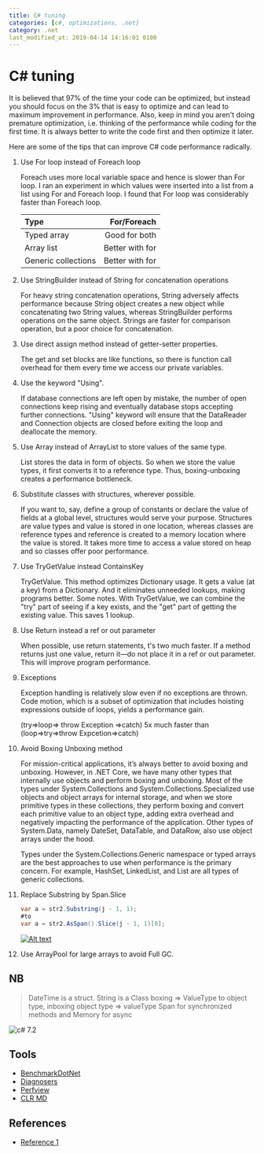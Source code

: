 ```yaml
---
title: C# tuning
categories: [c#, optimizations, .net]
category: .net
last_modified_at: 2019-04-14 14:16:01 0100
---
```


# C# tuning

It is believed that 97% of the time your code can be optimized, but instead you should focus on the 3% that is easy to optimize and can lead to maximum improvement in performance. Also, keep in mind you aren't doing premature optimization, i.e. thinking of the performance while coding for the first time. It is always better to write the code first and then optimize it later.

Here are some of the tips that can improve C# code performance radically.

1. Use For loop instead of Foreach loop

   Foreach uses more local variable space and hence is slower than For loop. I ran an experiment in which values were inserted  into a list from a list using For and Foreach loop. I found that For loop was considerably faster than Foreach loop.

   |Type                |For/Foreach      |
   |:-------------------|----------------:|
   |Typed array         |Good for both    |
   |Array list          |Better with for  |
   |Generic collections |Better with for  |

2. Use StringBuilder instead of String for concatenation operations

   For heavy string concatenation operations, String adversely affects performance because String object creates a new object while concatenating two String values, whereas StringBuilder performs operations on the same object. Strings are faster for comparison operation, but a poor choice for concatenation.

3. Use direct assign method instead of getter-setter properties.

   The get and set blocks are like functions, so there is function call overhead for them every time we access our private variables.

4. Use the keyword "Using".

   If database connections are left open by mistake, the number of open connections keep rising and eventually database stops accepting further connections. "Using" keyword will ensure that the DataReader and Connection objects are closed before exiting the loop and deallocate the memory.

5. Use Array instead of ArrayList to store values of the same type.

   List stores the data in form of objects. So when we store the value types, it first converts it to a reference type. Thus, boxing-unboxing creates a performance bottleneck.

6. Substitute classes with structures, wherever possible.

   If you want to, say, define a group of constants or declare the value of fields at a global level, structures would serve your purpose. Structures are value types and value is stored in one location, whereas classes are reference types and reference is created to a memory location where the value is stored. It takes more time to access a value stored on heap and so classes offer poor performance.

7. Use TryGetValue instead ContainsKey

   TryGetValue. This method optimizes Dictionary usage. It gets a value (at a key) from a Dictionary. And it eliminates unneeded lookups, making programs better.
   Some notes. With TryGetValue, we can combine the "try" part of seeing if a key exists, and the "get" part of getting the existing value. This saves 1 lookup.

8. Use Return instead a ref or out parameter

   When possible, use return statements, t's two much faster. If a method returns just one value, return it—do not place it in a ref or out parameter. This will improve program performance.

9. Exceptions

   Exception handling is relatively slow even if no exceptions are thrown. Code motion, which is a subset of optimization that includes hoisting expressions outside of loops, yields a performance gain.

   (try=>loop=> throw Exception =>catch) 5x much faster than (loop=>try=>throw Expcetion=>catch)

10. Avoid Boxing Unboxing method

    For mission-critical applications, it’s always better to avoid boxing and unboxing. However, in .NET Core, we have many other types that internally use objects and perform boxing and unboxing. Most of the types under System.Collections and System.Collections.Specialized use objects and object arrays for internal storage, and when we store primitive types in these collections, they perform boxing and convert each primitive value to an object type, adding extra overhead and negatively impacting the performance of the application. Other types of System.Data, namely DateSet, DataTable, and DataRow, also use object arrays under the hood.

    Types under the System.Collections.Generic namespace or typed arrays are the best approaches to use when performance is the primary concern. For example, HashSet, LinkedList, and List are all types of generic collections.

11. Replace Substring by Span.Slice

    ```csharp
    var a = str2.Substring(j - 1, 1);
    #to
    var a = str2.AsSpan().Slice(j - 1, 1)[0];
    ```

    [![Alt text](https://img.youtube.com/vi/VID/0.jpg)](https://channel9.msdn.com/Events/Connect/2017/T125)

12. Use ArrayPool<T> for large arrays to avoid Full GC.

## NB

> DateTime is a struct.
> String is a Class
> boxing => ValueType to object type, inboxing object type => valueType
> Span<T> for synchronized methods and Memory<T> for async

![c# 7.2](https://i.imgur.com/yXN3PE1.png "c#7.2 optimizations")

## Tools

* [BenchmarkDotNet](https://github.com/dotnet/BenchmarkDotNet)
* [Diagnosers](https://benchmarkdotnet.org/articles/configs/diagnosers.html)
* [Perfview](https://github.com/Microsoft/perfview)
* [CLR MD](https://github.com/microsoft/clrmd)

## References

* [Reference 1](https://stackify.com/net-application-optimization/)
